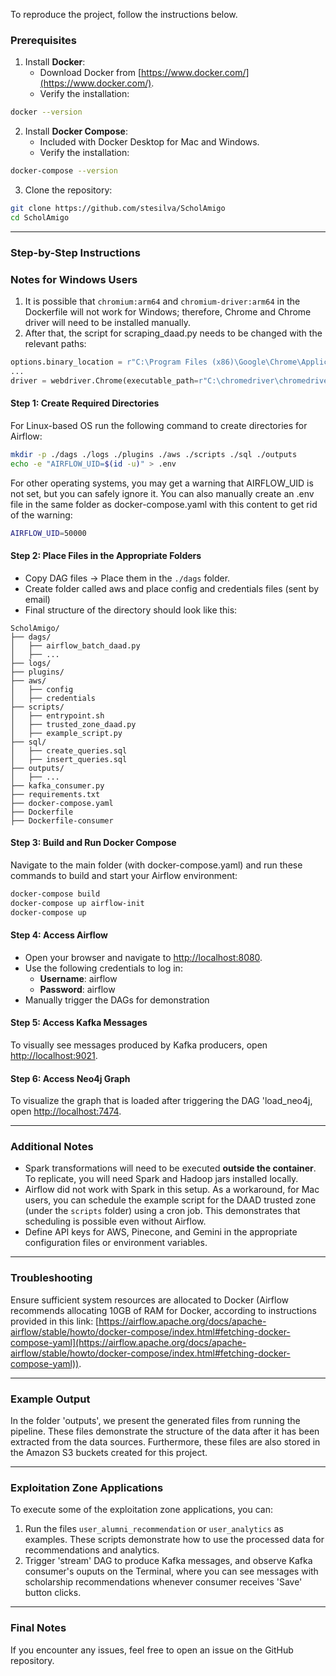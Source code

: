 To reproduce the project, follow the instructions below.

### **Prerequisites**

1. Install **Docker**:
   - Download Docker from [https://www.docker.com/](https://www.docker.com/).
   - Verify the installation:

```bash
docker --version
```

2. Install **Docker Compose**:
   - Included with Docker Desktop for Mac and Windows.
   - Verify the installation:

```bash
docker-compose --version
```

3. Clone the repository:

```bash
git clone https://github.com/stesilva/ScholAmigo
cd ScholAmigo
```

---

### **Step-by-Step Instructions**

### **Notes for Windows Users**

1. It is possible that `chromium:arm64` and `chromium-driver:arm64` in the Dockerfile will not work for Windows; therefore, Chrome and Chrome driver will need to be installed manually.
2. After that, the script for scraping_daad.py needs to be changed with the relevant paths:

```python
options.binary_location = r"C:\Program Files (x86)\Google\Chrome\Application\chrome.exe"
...
driver = webdriver.Chrome(executable_path=r"C:\chromedriver\chromedriver.exe", options=options)
```

#### **Step 1: Create Required Directories**

For Linux-based OS run the following command to create directories for Airflow:

```bash
mkdir -p ./dags ./logs ./plugins ./aws ./scripts ./sql ./outputs
echo -e "AIRFLOW_UID=$(id -u)" > .env
```

For other operating systems, you may get a warning that AIRFLOW_UID is not set, but you can safely ignore it. You can also manually create an .env file in the same folder as docker-compose.yaml with this content to get rid of the warning:

```bash
AIRFLOW_UID=50000
```

#### **Step 2: Place Files in the Appropriate Folders**

- Copy DAG files → Place them in the `./dags` folder.
- Create folder called aws and place config and credentials files (sent by email)
- Final structure of the directory should look like this:

```
ScholAmigo/
├── dags/
│   ├── airflow_batch_daad.py
│   ├── ...
├── logs/
├── plugins/
├── aws/
│   ├── config
│   ├── credentials
├── scripts/
│   ├── entrypoint.sh
│   ├── trusted_zone_daad.py
│   ├── example_script.py
├── sql/
│   ├── create_queries.sql
│   ├── insert_queries.sql
├── outputs/
│   ├── ...
├── kafka_consumer.py
├── requirements.txt
├── docker-compose.yaml
├── Dockerfile
├── Dockerfile-consumer
```

#### **Step 3: Build and Run Docker Compose**

Navigate to the main folder (with docker-compose.yaml) and run these commands to build and start your Airflow environment:

```bash
docker-compose build
docker-compose up airflow-init
docker-compose up
```

#### **Step 4: Access Airflow**

- Open your browser and navigate to [http://localhost:8080](http://localhost:8080).
- Use the following credentials to log in:
  - **Username**: airflow
  - **Password**: airflow
- Manually trigger the DAGs for demonstration

#### **Step 5: Access Kafka Messages**

To visually see messages produced by Kafka producers, open [http://localhost:9021](http://localhost:9021).

#### **Step 6: Access Neo4j Graph**

To visualize the graph that is loaded after triggering the DAG 'load_neo4j, open [http://localhost:7474](http://localhost:7474).

---

### **Additional Notes**

- Spark transformations will need to be executed **outside the container**.  
  To replicate, you will need Spark and Hadoop jars installed locally.
- Airflow did not work with Spark in this setup. As a workaround, for Mac users, you can schedule the example script for the DAAD trusted zone (under the `scripts` folder) using a cron job. This demonstrates that scheduling is possible even without Airflow.
- Define API keys for AWS, Pinecone, and Gemini in the appropriate configuration files or environment variables.

---

### **Troubleshooting**

Ensure sufficient system resources are allocated to Docker (Airflow recommends allocating 10GB of RAM for Docker, according to instructions provided in this link: [https://airflow.apache.org/docs/apache-airflow/stable/howto/docker-compose/index.html#fetching-docker-compose-yaml](https://airflow.apache.org/docs/apache-airflow/stable/howto/docker-compose/index.html#fetching-docker-compose-yaml)).

---

### Example Output
In the folder 'outputs', we present the generated files from running the pipeline. These files demonstrate the structure of the data after it has been extracted from the data sources. Furthermore, these files are also stored in the Amazon S3 buckets created for this project.

---

### **Exploitation Zone Applications**

To execute some of the exploitation zone applications, you can:

1. Run the files `user_alumni_recommendation` or `user_analytics` as examples. These scripts demonstrate how to use the processed data for recommendations and analytics.
2. Trigger 'stream' DAG to produce Kafka messages, and observe Kafka consumer's ouputs on the Terminal, where you can see messages with scholarship recommendations whenever consumer receives 'Save' button clicks.
---

### Final Notes

If you encounter any issues, feel free to open an issue on the GitHub repository.
